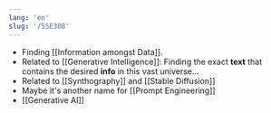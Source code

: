 ```yaml
---
lang: 'en'
slug: '/55E308'
---
```


- Finding [[Information amongst Data]].
- Related to [[Generative Intelligence]]: Finding the exact **text** that contains the desired **info** in this vast universe...
- Related to [[Synthography]] and [[Stable Diffusion]]
- Maybe it's another name for [[Prompt Engineering]]
- [[Generative AI]]
